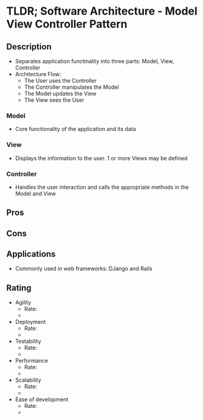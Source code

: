 # TLDR; Software Architecture - Model View Controller Pattern

## Description

- Separates application functinality into three parts: Model, View, Controller
- Architecture Flow:
  - The User uses the Controller
  - The Controller manipulates the Model
  - The Model updates the View
  - The View sees the User

### Model

- Core functionality of the application and its data

### View

- Displays the information to the user. 1 or more Views may be defined

### Controller

- Handles the user interaction and calls the appropriate methods in the Model and View

## Pros

## Cons

## Applications

- Commonly used in web frameworks: DJango and Rails

## Rating

- Agility
  - Rate:
  -
- Deployment
  - Rate:
  -
- Testability
  - Rate:
  -
- Performance
  - Rate:
  -
- Scalability
  - Rate:
  -
- Ease of development
  - Rate:
  -
